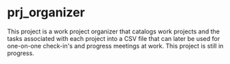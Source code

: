 # prj_organizer
This project is a work project organizer that catalogs work projects and the tasks associated with each project into a CSV file that can later be used for one-on-one check-in's and progress meetings at work. 
This project is still in progress.
